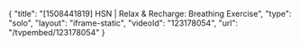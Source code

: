 {
    "title": "[1508441819] HSN | Relax & Recharge: Breathing Exercise",
    "type": "solo",
    "layout": "iframe-static",
    "videoId": "123178054",
    "url": "\/tvpembed\/123178054"
}